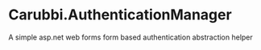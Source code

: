 # Carubbi.AuthenticationManager
A simple asp.net web forms form based authentication abstraction helper
